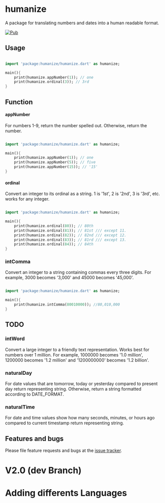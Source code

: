 # humanize

A package for translating numbers and dates into a human readable format.

[![Pub](https://img.shields.io/pub/v/humanize.svg?style=flat-square)](https://pub.dartlang.org/packages/humanize)



## Usage

```dart

import 'package:humanize/humanize.dart' as humanize;

main(){
    print(humanize.appNumber(1)); // one
    print(humanize.ordinal(3)); // 3rd
}
```

## Function

#### appNumber

For numbers 1-9, return the number spelled out. Otherwise, return the number.
```dart

import 'package:humanize/humanize.dart' as humanize;

main(){
    print(humanize.appNumber(1)); // one
    print(humanize.appNumber(5)); // five
    print(humanize.appNumber(15)); // '15'
}
```

#### ordinal
Convert an integer to its ordinal as a string. 1 is '1st', 2 is '2nd',
3 is '3rd', etc. works for any integer.


```dart

import 'package:humanize/humanize.dart' as humanize;

main(){
    print(humanize.ordinal(80)); // 80th
    print(humanize.ordinal(81)); // 81st /// except 11.
    print(humanize.ordinal(82)); // 82nd /// except 12.
    print(humanize.ordinal(83)); // 81rd /// except 13.
    print(humanize.ordinal(84)); // 84th    
}
```

### intComma
Convert an integer to a string containing commas every three digits.
For example, 3000 becomes '3,000' and 45000 becomes '45,000'.


```dart

import 'package:humanize/humanize.dart' as humanize;

main(){
    print(humanize.intComma(80010000)); //80,010,000
}

```

## TODO

### intWord
Convert a large integer to a friendly text representation. Works best
for numbers over 1 million. For example, 1000000 becomes '1.0 million',
1200000 becomes '1.2 million' and '1200000000' becomes '1.2 billion'.

### naturalDay
For date values that are tomorrow, today or yesterday compared to
present day return representing string. Otherwise, return a string
formatted according to DATE_FORMAT.

### naturalTime
For date and time values show how many seconds, minutes, or hours ago
compared to current timestamp return representing string.

## Features and bugs

Please file feature requests and bugs at the [issue tracker][tracker].

[tracker]: https://github.com/jeanluc243/humanize/issues


# V2.0 (dev Branch)

# Adding differents Languages